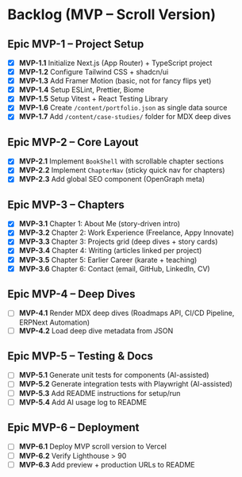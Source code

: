 # Backlog (MVP – Scroll Version)

## Epic MVP-1 – Project Setup
- [x] **MVP-1.1** Initialize Next.js (App Router) + TypeScript project
- [x] **MVP-1.2** Configure Tailwind CSS + shadcn/ui
- [x] **MVP-1.3** Add Framer Motion (basic, not for fancy flips yet)
- [x] **MVP-1.4** Setup ESLint, Prettier, Biome
- [x] **MVP-1.5** Setup Vitest + React Testing Library
- [x] **MVP-1.6** Create `/content/portfolio.json` as single data source
- [x] **MVP-1.7** Add `/content/case-studies/` folder for MDX deep dives

## Epic MVP-2 – Core Layout
- [x] **MVP-2.1** Implement `BookShell` with scrollable chapter sections
- [x] **MVP-2.2** Implement `ChapterNav` (sticky quick nav for chapters)
- [x] **MVP-2.3** Add global SEO component (OpenGraph meta)

## Epic MVP-3 – Chapters
- [x] **MVP-3.1** Chapter 1: About Me (story-driven intro)
- [x] **MVP-3.2** Chapter 2: Work Experience (Freelance, Appy Innovate)
- [x] **MVP-3.3** Chapter 3: Projects grid (deep dives + story cards)
- [x] **MVP-3.4** Chapter 4: Writing (articles linked per project)
- [x] **MVP-3.5** Chapter 5: Earlier Career (karate + teaching)
- [x] **MVP-3.6** Chapter 6: Contact (email, GitHub, LinkedIn, CV)

## Epic MVP-4 – Deep Dives
- [ ] **MVP-4.1** Render MDX deep dives (Roadmaps API, CI/CD Pipeline, ERPNext Automation)
- [ ] **MVP-4.2** Load deep dive metadata from JSON

## Epic MVP-5 – Testing & Docs
- [ ] **MVP-5.1** Generate unit tests for components (AI-assisted)
- [ ] **MVP-5.2** Generate integration tests with Playwright (AI-assisted)
- [ ] **MVP-5.3** Add README instructions for setup/run
- [ ] **MVP-5.4** Add AI usage log to README

## Epic MVP-6 – Deployment
- [ ] **MVP-6.1** Deploy MVP scroll version to Vercel
- [ ] **MVP-6.2** Verify Lighthouse > 90
- [ ] **MVP-6.3** Add preview + production URLs to README
